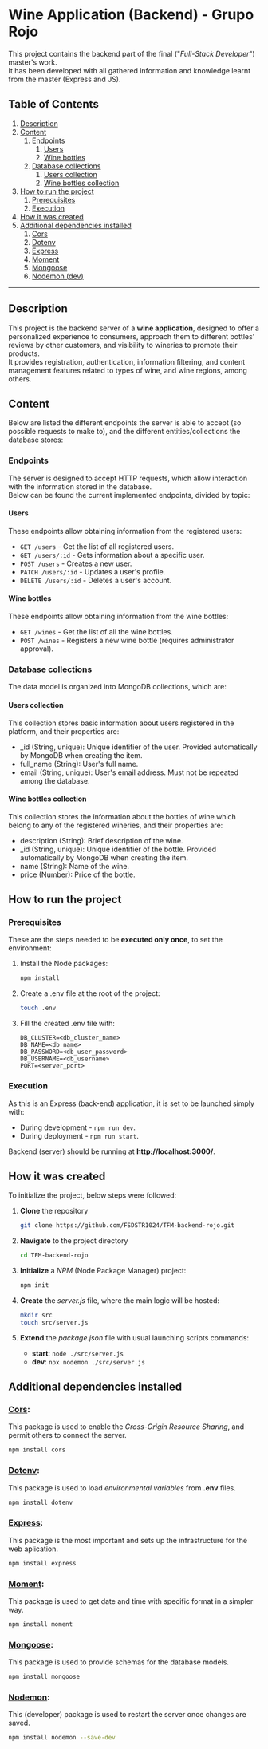 # Wine Application (Backend) - Grupo Rojo
This project contains the backend part of the final ("*Full-Stack Developer*") master's work.  
It has been developed with all gathered information and knowledge learnt from the master (Express and JS).

## Table of Contents
1. [Description](#description)
2. [Content](#content)
    1. [Endpoints](#endpoints)
        1. [Users](#users)
        2. [Wine bottles](#wine-bottles)
    2. [Database collections](#database-collections)
        1. [Users collection](#users-collection)
        2. [Wine bottles collection](#wine-bottles-collection)
4. [How to run the project](#how-to-run-the-project)
    1. [Prerequisites](#prerequisites)
    2. [Execution](#execution)
5. [How it was created](#how-it-was-created)
6. [Additional dependencies installed](#additional-dependencies-installed)
    1. [Cors](#cors)
    2. [Dotenv](#dotenv)
    3. [Express](#express)
    4. [Moment](#moment)
    5. [Mongoose](#mongoose)
    6. [Nodemon (dev)](#nodemon)

---

## Description

This project is the backend server of a **wine application**, designed to offer a personalized experience to consumers, approach them to different bottles' reviews by other customers, and visibility to wineries to promote their products.  
It provides registration, authentication, information filtering, and content management features related to types of wine, and wine regions, among others.

## Content

Below are listed the different endpoints the server is able to accept (so possible requests to make to), and the different entities/collections the database stores:

### Endpoints

The server is designed to accept HTTP requests, which allow interaction with the information stored in the database.  
Below can be found the current implemented endpoints, divided by topic:

#### Users

These endpoints allow obtaining information from the registered users:

- `GET /users` - Get the list of all registered users.
- `GET /users/:id` - Gets information about a specific user.
- `POST /users` - Creates a new user.
- `PATCH /users/:id` - Updates a user's profile.
- `DELETE /users/:id` - Deletes a user's account.

#### Wine bottles

These endpoints allow obtaining information from the wine bottles:

- `GET /wines` - Get the list of all the wine bottles.
- `POST /wines` - Registers a new wine bottle (requires administrator approval).

### Database collections

The data model is organized into MongoDB collections, which are:

#### Users collection

This collection stores basic information about users registered in the platform, and their properties are:

- _id (String, unique): Unique identifier of the user. Provided automatically by MongoDB when creating the item.
- full_name (String): User's full name.
- email (String, unique): User's email address. Must not be repeated among the database.

#### Wine bottles collection

This collection stores the information about the bottles of wine which belong to any of the registered wineries, and their properties are:

- description (String): Brief description of the wine.
- _id (String, unique): Unique identifier of the bottle. Provided automatically by MongoDB when creating the item.
- name (String): Name of the wine.
- price (Number): Price of the bottle.

## How to run the project

### Prerequisites

These are the steps needed to be **executed only once**, to set the environment:

1. Install the Node packages:
    ```bash
    npm install
    ```
2. Create a .env file at the root of the project:
    ```bash
    touch .env
    ```
3. Fill the created .env file with:
    ```env
    DB_CLUSTER=<db_cluster_name>
    DB_NAME=<db_name>
    DB_PASSWORD=<db_user_password>
    DB_USERNAME=<db_username>
    PORT=<server_port>
    ```

### Execution

As this is an Express (back-end) application, it is set to be launched simply with:
- During development - ```npm run dev```.
- During deployment - ```npm run start```.

Backend (server) should be running at **http://localhost:3000/**.

## How it was created

To initialize the project, below steps were followed:

1. **Clone** the repository
    ```bash
    git clone https://github.com/FSDSTR1024/TFM-backend-rojo.git
    ```

2. **Navigate** to the project directory
    ```bash
    cd TFM-backend-rojo
    ```

3. **Initialize** a *NPM* (Node Package Manager) project:
    ```bash
    npm init
    ```

4. **Create** the *server.js* file, where the main logic will be hosted:
    ```bash
    mkdir src
    touch src/server.js
    ```

5. **Extend** the *package.json* file with usual launching scripts commands:
    - **start**: ```node ./src/server.js```
    - **dev**: ```npx nodemon ./src/server.js```

## Additional dependencies installed

### **[Cors](https://en.wikipedia.org/wiki/Cross-origin_resource_sharing)**:

This package is used to enable the *Cross-Origin Resource Sharing*, and permit others to connect the server.

```bash
npm install cors
```

### **[Dotenv](https://www.dotenv.org/)**:

This package is used to load *environmental variables* from **.env** files.

```bash
npm install dotenv
```

### **[Express](https://expressjs.com/es/)**:

This package is the most important and sets up the infrastructure for the web aplication.

```bash
npm install express
```

### **[Moment](https://momentjs.com/)**:

This package is used to get date and time with specific format in a simpler way.

```bash
npm install moment
```

### **[Mongoose](https://mongoosejs.com/)**:

This package is used to provide schemas for the database models.

```bash
npm install mongoose
```

### **[Nodemon](https://nodemon.io/)**:

This (developer) package is used to restart the server once changes are saved.

```bash
npm install nodemon --save-dev
```
